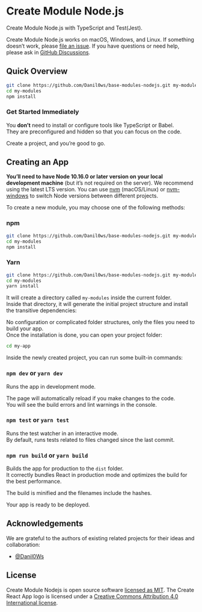 # Create Module Node.js

Create Module Node.js with TypeScript and Test(Jest).

Create Module Node.js works on macOS, Windows, and Linux.
If something doesn’t work, please [file an issue](https://github.com/Danil0ws/base-modules-nodejs/issues/new).
If you have questions or need help, please ask in [GitHub Discussions](https://github.com/Danil0ws/base-modules-nodejs/discussions).

## Quick Overview

```sh
git clone https://github.com/Danil0ws/base-modules-nodejs.git my-modules
cd my-modules
npm install
```


### Get Started Immediately

You **don’t** need to install or configure tools like TypeScript or Babel.<br>
They are preconfigured and hidden so that you can focus on the code.

Create a project, and you’re good to go.

## Creating an App

**You’ll need to have Node 10.16.0 or later version on your local development machine** (but it’s not required on the server). We recommend using the latest LTS version. You can use [nvm](https://github.com/creationix/nvm#installation) (macOS/Linux) or [nvm-windows](https://github.com/coreybutler/nvm-windows#node-version-manager-nvm-for-windows) to switch Node versions between different projects.

To create a new module, you may choose one of the following methods:

### npm

```sh
git clone https://github.com/Danil0ws/base-modules-nodejs.git my-modules
cd my-modules
npm install
```

### Yarn

```sh
git clone https://github.com/Danil0ws/base-modules-nodejs.git my-modules
cd my-modules
yarn install
```


It will create a directory called `my-modules` inside the current folder.<br>
Inside that directory, it will generate the initial project structure and install the transitive dependencies:


No configuration or complicated folder structures, only the files you need to build your app.<br>
Once the installation is done, you can open your project folder:

```sh
cd my-app
```

Inside the newly created project, you can run some built-in commands:

### `npm dev` or `yarn dev`

Runs the app in development mode.<br>

The page will automatically reload if you make changes to the code.<br>
You will see the build errors and lint warnings in the console.


### `npm test` or `yarn test`

Runs the test watcher in an interactive mode.<br>
By default, runs tests related to files changed since the last commit.


### `npm run build` or `yarn build`

Builds the app for production to the `dist` folder.<br>
It correctly bundles React in production mode and optimizes the build for the best performance.

The build is minified and the filenames include the hashes.<br>

Your app is ready to be deployed.

## Acknowledgements

We are grateful to the authors of existing related projects for their ideas and collaboration:

- [@Danil0Ws](https://github.com/Danil0Ws)

## License

Create Module Nodejs is open source software [licensed as MIT](https://github.com/facebook/create-react-app/blob/master/LICENSE). The Create React App logo is licensed under a [Creative Commons Attribution 4.0 International license](https://creativecommons.org/licenses/by/4.0/).
